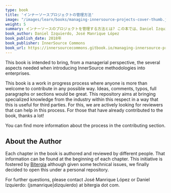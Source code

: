 ```yaml
---
type: book
title: 'インナーソースプロジェクトの管理方法'
image: "/images/learn/books/managing-innersource-projects-cover-thumb.jpg"
weight: 5
summary: インナーソースのプロジェクトを管理する方法とは? この本では、Daniel Izquierdo氏と José Manrique López氏が、基本的なインフラストラクチャとに、企業にインナーソースの方法論を導入する際に有用であるメトリックを説明しています。
book_author: Daniel Izquierdo, José Manrique López
book_publish_date: 2018年
book_publisher: InnerSource Commons
book_url: https://innersourcecommons.gitbook.io/managing-innersource-projects/
---
```


This book is intended to bring, from a managerial perspective, the several aspects needed when introducing InnerSource methodologies into enterprises.

This book is a work in progress process where anyone is more than welcome to contribute in any possible way. Ideas, comments, typos, full paragraphs or sections would be great. This repository aims at bringing specialized knowledge from the industry within this respect in a way that this is useful for third parties. For this, we are actively looking for reviewers that can help in this process. For those that have already contributed to the book, thanks a lot!

You can find more information about the process in the contributing section.

## About the Author

Each chapter in the book is authored and reviewed by different people. That information can be found at the beginning of each chapter. This initiative is fostered by [Bitergia](https://bitergia.com/) although given some technical issues, we finally decided to open this under a personal repository.

For further questions, please contact José Manrique López or Daniel Izquierdo:
(jsmanrique|dizquierdo) at bitergia dot com.
